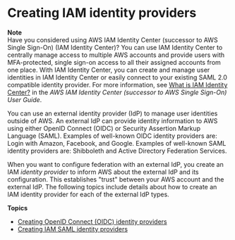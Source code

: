 # Creating IAM identity providers<a name="id_roles_providers_create"></a>

**Note**  
Have you considered using AWS IAM Identity Center \(successor to AWS Single Sign\-On\) \(IAM Identity Center\)? You can use IAM Identity Center to centrally manage access to multiple AWS accounts and provide users with MFA\-protected, single sign\-on access to all their assigned accounts from one place\. With IAM Identity Center, you can create and manage user identities in IAM Identity Center or easily connect to your existing SAML 2\.0 compatible identity provider\. For more information, see [What is IAM Identity Center?](https://docs.aws.amazon.com/singlesignon/latest/userguide/what-is.html) in the *AWS IAM Identity Center \(successor to AWS Single Sign\-On\) User Guide*\.

You can use an external identity provider \(IdP\) to manage user identities outside of AWS\. An external IdP can provide identity information to AWS using either OpenID Connect \(OIDC\) or Security Assertion Markup Language \(SAML\)\. Examples of well\-known OIDC identity providers are: Login with Amazon, Facebook, and Google\. Examples of well\-known SAML identity providers are: Shibboleth and Active Directory Federation Services\.

When you want to configure federation with an external IdP, you create an IAM *identity provider* to inform AWS about the external IdP and its configuration\. This establishes "trust" between your AWS account and the external IdP\. The following topics include details about how to create an IAM identity provider for each of the external IdP types\.

**Topics**
+ [Creating OpenID Connect \(OIDC\) identity providers](id_roles_providers_create_oidc.md)
+ [Creating IAM SAML identity providers](id_roles_providers_create_saml.md)